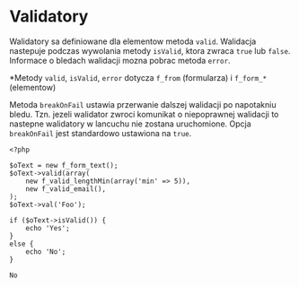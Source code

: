 # Validatory

Walidatory sa definiowane dla elementow metoda `valid`.
Walidacja nastepuje podczas wywolania metody `isValid`, ktora zwraca `true` lub `false`.
Informace o bledach walidacji mozna pobrac metoda `error`. 

*Metody `valid`, `isValid`, `error` dotycza `f_from` (formularza) i `f_form_*` (elementow)

Metoda `breakOnFail` ustawia przerwanie dalszej walidacji po napotakniu bledu. 
Tzn. jezeli walidator zwroci komunikat o niepoprawnej walidacji to nastepne walidatory w
lancuchu nie zostana uruchomione. Opcja `breakOnFail` jest standardowo ustawiona na `true`.

```
<?php

$oText = new f_form_text();
$oText->valid(array(
    new f_valid_lengthMin(array('min' => 5)),
    new f_valid_email(),
);
$oText->val('Foo');

if ($oText->isValid()) {
    echo 'Yes';
}
else {
    echo 'No';
}

```
`No`
